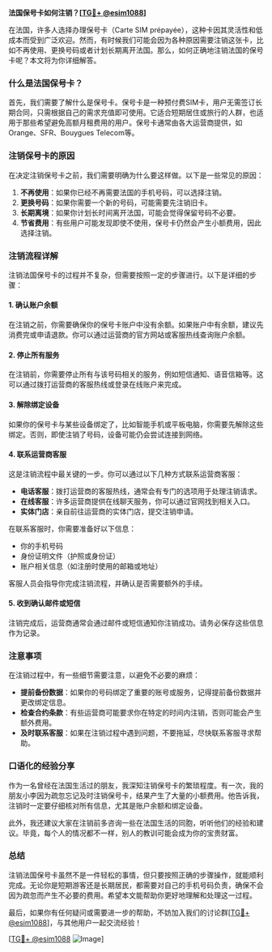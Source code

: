 **法国保号卡如何注销？[[TG💪+ @esim1088](https://t.me/s/esim1088)]**

在法国，许多人选择办理保号卡（Carte SIM prépayée），这种卡因其灵活性和低成本而受到广泛欢迎。然而，有时候我们可能会因为各种原因需要注销这张卡，比如不再使用、更换号码或者计划长期离开法国。那么，如何正确地注销法国的保号卡呢？本文将为你详细解答。

### 什么是法国保号卡？

首先，我们需要了解什么是保号卡。保号卡是一种预付费SIM卡，用户无需签订长期合同，只需根据自己的需求充值即可使用。它适合短期居住或旅行的人群，也适用于那些希望避免高额月租费用的用户。保号卡通常由各大运营商提供，如Orange、SFR、Bouygues Telecom等。

### 注销保号卡的原因

在决定注销保号卡之前，我们需要明确为什么要这样做。以下是一些常见的原因：

1. **不再使用**：如果你已经不再需要法国的手机号码，可以选择注销。
2. **更换号码**：如果你需要一个新的号码，可能需要先注销旧卡。
3. **长期离境**：如果你计划长时间离开法国，可能会觉得保留号码不必要。
4. **节省费用**：有些用户可能发现即使不使用，保号卡仍然会产生小额费用，因此选择注销。

### 注销流程详解

注销法国保号卡的过程并不复杂，但需要按照一定的步骤进行。以下是详细的步骤：

#### 1. 确认账户余额

在注销之前，你需要确保你的保号卡账户中没有余额。如果账户中有余额，建议先消费完或申请退款。你可以通过运营商的官方网站或客服热线查询账户余额。

#### 2. 停止所有服务

在注销前，你需要停止所有与该号码相关的服务，例如短信通知、语音信箱等。这可以通过拨打运营商的客服热线或登录在线账户来完成。

#### 3. 解除绑定设备

如果你的保号卡与某些设备绑定了，比如智能手机或平板电脑，你需要先解除这些绑定。否则，即使注销了号码，设备可能仍会尝试连接到网络。

#### 4. 联系运营商客服

这是注销流程中最关键的一步。你可以通过以下几种方式联系运营商客服：

- **电话客服**：拨打运营商的客服热线，通常会有专门的选项用于处理注销请求。
- **在线客服**：许多运营商提供在线聊天服务，你可以通过官网找到相关入口。
- **实体门店**：亲自前往运营商的实体门店，提交注销申请。

在联系客服时，你需要准备好以下信息：
- 你的手机号码
- 身份证明文件（护照或身份证）
- 账户相关信息（如注册时使用的邮箱或地址）

客服人员会指导你完成注销流程，并确认是否需要额外的手续。

#### 5. 收到确认邮件或短信

注销完成后，运营商通常会通过邮件或短信通知你注销成功。请务必保存这些信息作为记录。

### 注意事项

在注销过程中，有一些细节需要注意，以避免不必要的麻烦：

- **提前备份数据**：如果你的号码绑定了重要的账号或服务，记得提前备份数据并更改绑定信息。
- **检查合约条款**：有些运营商可能要求你在特定的时间内注销，否则可能会产生额外费用。
- **及时联系客服**：如果在注销过程中遇到问题，不要拖延，尽快联系客服寻求帮助。

### 口语化的经验分享

作为一名曾经在法国生活过的朋友，我深知注销保号卡的繁琐程度。有一次，我的朋友小李因为疏忽忘记及时注销保号卡，结果产生了大量的小额费用。他告诉我，注销时一定要仔细核对所有信息，尤其是账户余额和绑定设备。

此外，我还建议大家在注销前多咨询一些在法国生活的同胞，听听他们的经验和建议。毕竟，每个人的情况都不一样，别人的教训可能会成为你的宝贵财富。

### 总结

注销法国保号卡虽然不是一件轻松的事情，但只要按照正确的步骤操作，就能顺利完成。无论你是短期游客还是长期居民，都需要对自己的手机号码负责，确保不会因为疏忽而产生不必要的费用。希望本文能帮助你更好地理解和处理这一过程。

最后，如果你有任何疑问或需要进一步的帮助，不妨加入我们的讨论群[[TG💪+ @esim1088](https://t.me/s/esim1088)]，与其他用户一起交流经验！

[[TG💪+ @esim1088](https://t.me/s/esim1088) ![Image](https://i.postimg.cc/4NQfJmqS/Snipaste-2025-05-13-00-14-12.png)]